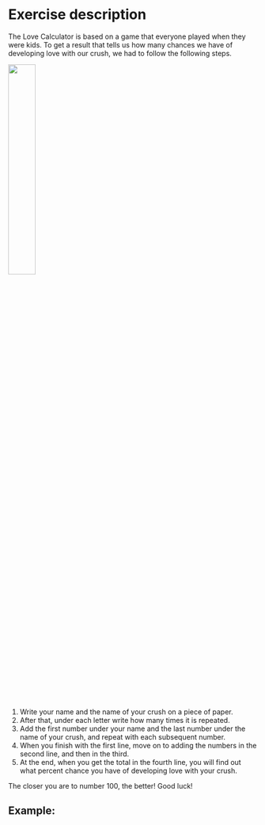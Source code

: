 # Exercise description
The Love Calculator is based on a game that everyone played when they were kids. To get a result that tells us how many chances we have of developing love with our crush, we had to follow the following steps.

<img align="center" width="33%" src="[http://some_place.com/image.png](https://user-images.githubusercontent.com/95641979/212991975-3ccbeefa-9786-437d-865a-2b36dd5bc09e.png)" />

1. Write your name and the name of your crush on a piece of paper.
2. After that, under each letter write how many times it is repeated.
3. Add the first number under your name and the last number under the name of your crush, and repeat with each subsequent number.
4. When you finish with the first line, move on to adding the numbers in the second line, and then in the third.
5. At the end, when you get the total in the fourth line, you will find out what percent chance you have of developing love with your crush.

The closer you are to number 100, the better! Good luck!

## Example: 


